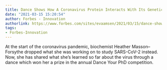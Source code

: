 ```yaml
---
title: Dance Shows How A Coronavirus Protein Interacts With Its Genetic Material
date: "2021-03-15 15:20:54"
author: Forbes - Innovation
authorlink: https://www.forbes.com/sites/evaamsen/2021/03/15/dance-shows-how-a-coronavirus-protein-interacts-with-its-genetic-material/
tags:
- Forbes-Innovation
---
```

At the start of the coronavirus pandemic, biochemist Heather Masson–Forsythe dropped what she was working on to study SARS-CoV-2 instead. Now, she has shared what she’s learned so far about the virus through a dance which won her a prize in the annual Dance Your PhD competition.